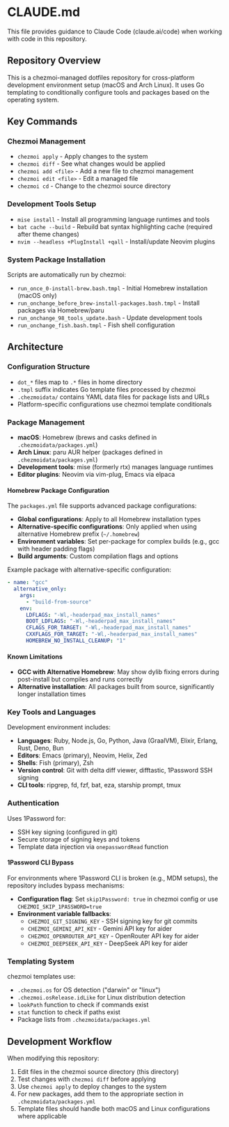 # CLAUDE.md

This file provides guidance to Claude Code (claude.ai/code) when working with code in this repository.

## Repository Overview

This is a chezmoi-managed dotfiles repository for cross-platform development environment setup (macOS and Arch Linux). It uses Go templating to conditionally configure tools and packages based on the operating system.

## Key Commands

### Chezmoi Management
- `chezmoi apply` - Apply changes to the system
- `chezmoi diff` - See what changes would be applied
- `chezmoi add <file>` - Add a new file to chezmoi management
- `chezmoi edit <file>` - Edit a managed file
- `chezmoi cd` - Change to the chezmoi source directory

### Development Tools Setup
- `mise install` - Install all programming language runtimes and tools
- `bat cache --build` - Rebuild bat syntax highlighting cache (required after theme changes)
- `nvim --headless +PlugInstall +qall` - Install/update Neovim plugins

### System Package Installation
Scripts are automatically run by chezmoi:
- `run_once_0-install-brew.bash.tmpl` - Initial Homebrew installation (macOS only)
- `run_onchange_before_brew-install-packages.bash.tmpl` - Install packages via Homebrew/paru
- `run_onchange_98_tools_update.bash` - Update development tools
- `run_onchange_fish.bash.tmpl` - Fish shell configuration

## Architecture

### Configuration Structure
- `dot_*` files map to `.*` files in home directory
- `.tmpl` suffix indicates Go template files processed by chezmoi
- `.chezmoidata/` contains YAML data files for package lists and URLs
- Platform-specific configurations use chezmoi template conditionals

### Package Management
- **macOS**: Homebrew (brews and casks defined in `.chezmoidata/packages.yml`)
- **Arch Linux**: paru AUR helper (packages defined in `.chezmoidata/packages.yml`)
- **Development tools**: mise (formerly rtx) manages language runtimes
- **Editor plugins**: Neovim via vim-plug, Emacs via elpaca

#### Homebrew Package Configuration
The `packages.yml` file supports advanced package configurations:
- **Global configurations**: Apply to all Homebrew installation types
- **Alternative-specific configurations**: Only applied when using alternative Homebrew prefix (`~/.homebrew`)
- **Environment variables**: Set per-package for complex builds (e.g., gcc with header padding flags)
- **Build arguments**: Custom compilation flags and options

Example package with alternative-specific configuration:
```yaml
- name: "gcc"
  alternative_only:
    args:
      - "build-from-source"
    env:
      LDFLAGS: "-Wl,-headerpad_max_install_names"
      BOOT_LDFLAGS: "-Wl,-headerpad_max_install_names"
      CFLAGS_FOR_TARGET: "-Wl,-headerpad_max_install_names"
      CXXFLAGS_FOR_TARGET: "-Wl,-headerpad_max_install_names"
      HOMEBREW_NO_INSTALL_CLEANUP: "1"
```

#### Known Limitations
- **GCC with Alternative Homebrew**: May show dylib fixing errors during post-install but compiles and runs correctly
- **Alternative installation**: All packages built from source, significantly longer installation times

### Key Tools and Languages
Development environment includes:
- **Languages**: Ruby, Node.js, Go, Python, Java (GraalVM), Elixir, Erlang, Rust, Deno, Bun
- **Editors**: Emacs (primary), Neovim, Helix, Zed
- **Shells**: Fish (primary), Zsh
- **Version control**: Git with delta diff viewer, difftastic, 1Password SSH signing
- **CLI tools**: ripgrep, fd, fzf, bat, eza, starship prompt, tmux

### Authentication
Uses 1Password for:
- SSH key signing (configured in git)
- Secure storage of signing keys and tokens
- Template data injection via `onepasswordRead` function

#### 1Password CLI Bypass
For environments where 1Password CLI is broken (e.g., MDM setups), the repository includes bypass mechanisms:
- **Configuration flag**: Set `skip1Password: true` in chezmoi config or use `CHEZMOI_SKIP_1PASSWORD=true`
- **Environment variable fallbacks**:
  - `CHEZMOI_GIT_SIGNING_KEY` - SSH signing key for git commits
  - `CHEZMOI_GEMINI_API_KEY` - Gemini API key for aider
  - `CHEZMOI_OPENROUTER_API_KEY` - OpenRouter API key for aider
  - `CHEZMOI_DEEPSEEK_API_KEY` - DeepSeek API key for aider

### Templating System
chezmoi templates use:
- `.chezmoi.os` for OS detection ("darwin" or "linux")
- `.chezmoi.osRelease.idLike` for Linux distribution detection
- `lookPath` function to check if commands exist
- `stat` function to check if paths exist
- Package lists from `.chezmoidata/packages.yml`

## Development Workflow

When modifying this repository:
1. Edit files in the chezmoi source directory (this directory)
2. Test changes with `chezmoi diff` before applying
3. Use `chezmoi apply` to deploy changes to the system
4. For new packages, add them to the appropriate section in `.chezmoidata/packages.yml`
5. Template files should handle both macOS and Linux configurations where applicable